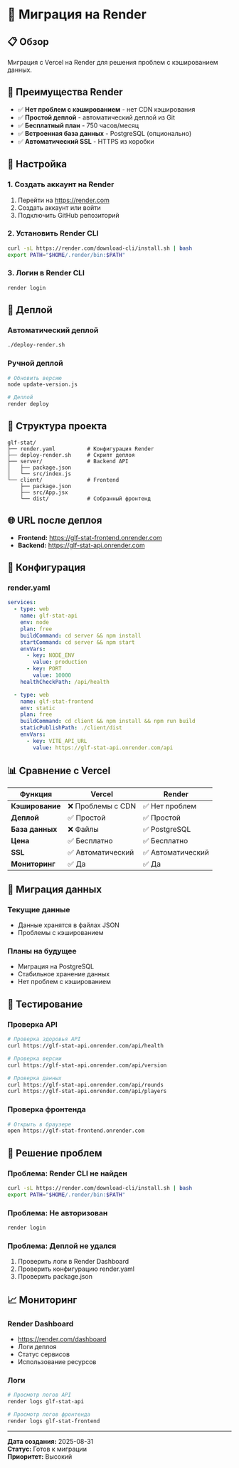 # 🚀 Миграция на Render

## 📋 Обзор

Миграция с Vercel на Render для решения проблем с кэшированием данных.

## 🎯 Преимущества Render

- ✅ **Нет проблем с кэшированием** - нет CDN кэширования
- ✅ **Простой деплой** - автоматический деплой из Git
- ✅ **Бесплатный план** - 750 часов/месяц
- ✅ **Встроенная база данных** - PostgreSQL (опционально)
- ✅ **Автоматический SSL** - HTTPS из коробки

## 🔧 Настройка

### 1. Создать аккаунт на Render
1. Перейти на https://render.com
2. Создать аккаунт или войти
3. Подключить GitHub репозиторий

### 2. Установить Render CLI
```bash
curl -sL https://render.com/download-cli/install.sh | bash
export PATH="$HOME/.render/bin:$PATH"
```

### 3. Логин в Render CLI
```bash
render login
```

## 🚀 Деплой

### Автоматический деплой
```bash
./deploy-render.sh
```

### Ручной деплой
```bash
# Обновить версию
node update-version.js

# Деплой
render deploy
```

## 📁 Структура проекта

```
glf-stat/
├── render.yaml          # Конфигурация Render
├── deploy-render.sh     # Скрипт деплоя
├── server/              # Backend API
│   ├── package.json
│   └── src/index.js
└── client/              # Frontend
    ├── package.json
    ├── src/App.jsx
    └── dist/            # Собранный фронтенд
```

## 🌐 URL после деплоя

- **Frontend:** https://glf-stat-frontend.onrender.com
- **Backend:** https://glf-stat-api.onrender.com

## 🔧 Конфигурация

### render.yaml
```yaml
services:
  - type: web
    name: glf-stat-api
    env: node
    plan: free
    buildCommand: cd server && npm install
    startCommand: cd server && npm start
    envVars:
      - key: NODE_ENV
        value: production
      - key: PORT
        value: 10000
    healthCheckPath: /api/health

  - type: web
    name: glf-stat-frontend
    env: static
    plan: free
    buildCommand: cd client && npm install && npm run build
    staticPublishPath: ./client/dist
    envVars:
      - key: VITE_API_URL
        value: https://glf-stat-api.onrender.com/api
```

## 📊 Сравнение с Vercel

| Функция | Vercel | Render |
|---------|--------|--------|
| **Кэширование** | ❌ Проблемы с CDN | ✅ Нет проблем |
| **Деплой** | ✅ Простой | ✅ Простой |
| **База данных** | ❌ Файлы | ✅ PostgreSQL |
| **Цена** | ✅ Бесплатно | ✅ Бесплатно |
| **SSL** | ✅ Автоматический | ✅ Автоматический |
| **Мониторинг** | ✅ Да | ✅ Да |

## 🔄 Миграция данных

### Текущие данные
- Данные хранятся в файлах JSON
- Проблемы с кэшированием

### Планы на будущее
- Миграция на PostgreSQL
- Стабильное хранение данных
- Нет проблем с кэшированием

## 🧪 Тестирование

### Проверка API
```bash
# Проверка здоровья API
curl https://glf-stat-api.onrender.com/api/health

# Проверка версии
curl https://glf-stat-api.onrender.com/api/version

# Проверка данных
curl https://glf-stat-api.onrender.com/api/rounds
curl https://glf-stat-api.onrender.com/api/players
```

### Проверка фронтенда
```bash
# Открыть в браузере
open https://glf-stat-frontend.onrender.com
```

## 🚨 Решение проблем

### Проблема: Render CLI не найден
```bash
curl -sL https://render.com/download-cli/install.sh | bash
export PATH="$HOME/.render/bin:$PATH"
```

### Проблема: Не авторизован
```bash
render login
```

### Проблема: Деплой не удался
1. Проверить логи в Render Dashboard
2. Проверить конфигурацию render.yaml
3. Проверить package.json

## 📈 Мониторинг

### Render Dashboard
- https://render.com/dashboard
- Логи деплоя
- Статус сервисов
- Использование ресурсов

### Логи
```bash
# Просмотр логов API
render logs glf-stat-api

# Просмотр логов фронтенда
render logs glf-stat-frontend
```

---

**Дата создания:** 2025-08-31  
**Статус:** Готов к миграции  
**Приоритет:** Высокий
